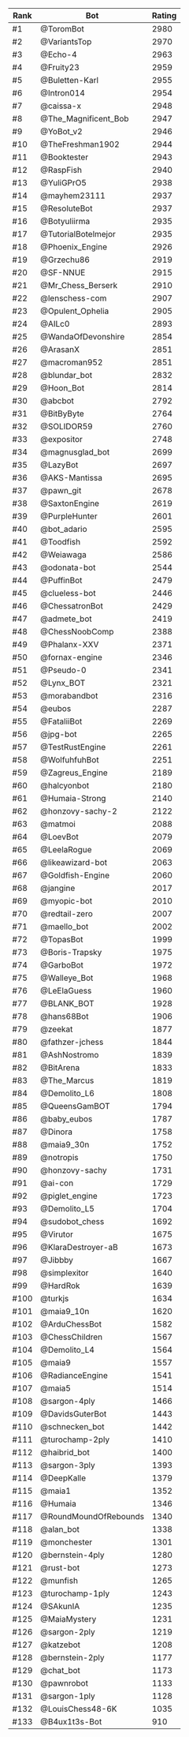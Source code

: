Rank|Bot|Rating
---|---|---
#1|@ToromBot|2980
#2|@VariantsTop|2970
#3|@Echo-4|2963
#4|@Fruity23|2959
#5|@Buletten-Karl|2955
#6|@Intron014|2954
#7|@caissa-x|2948
#8|@The_Magnificent_Bob|2947
#9|@YoBot_v2|2946
#10|@TheFreshman1902|2944
#11|@Booktester|2943
#12|@RaspFish|2940
#13|@YuliGPrO5|2938
#14|@mayhem23111|2937
#15|@ResoluteBot|2937
#16|@Botyuliirma|2935
#17|@TutorialBotelmejor|2935
#18|@Phoenix_Engine|2926
#19|@Grzechu86|2919
#20|@SF-NNUE|2915
#21|@Mr_Chess_Berserk|2910
#22|@lenschess-com|2907
#23|@Opulent_Ophelia|2905
#24|@AILc0|2893
#25|@WandaOfDevonshire|2854
#26|@ArasanX|2851
#27|@macroman952|2851
#28|@blundar_bot|2832
#29|@Hoon_Bot|2814
#30|@abcbot|2792
#31|@BitByByte|2764
#32|@SOLIDOR59|2760
#33|@expositor|2748
#34|@magnusglad_bot|2699
#35|@LazyBot|2697
#36|@AKS-Mantissa|2695
#37|@pawn_git|2678
#38|@SaxtonEngine|2619
#39|@PurpleHunter|2601
#40|@bot_adario|2595
#41|@Toodfish|2592
#42|@Weiawaga|2586
#43|@odonata-bot|2544
#44|@PuffinBot|2479
#45|@clueless-bot|2446
#46|@ChessatronBot|2429
#47|@admete_bot|2419
#48|@ChessNoobComp|2388
#49|@Phalanx-XXV|2371
#50|@fornax-engine|2346
#51|@Pseudo-0|2341
#52|@Lynx_BOT|2321
#53|@morabandbot|2316
#54|@eubos|2287
#55|@FataliiBot|2269
#56|@jpg-bot|2265
#57|@TestRustEngine|2261
#58|@WolfuhfuhBot|2251
#59|@Zagreus_Engine|2189
#60|@halcyonbot|2180
#61|@Humaia-Strong|2140
#62|@honzovy-sachy-2|2122
#63|@matmoi|2088
#64|@LoevBot|2079
#65|@LeelaRogue|2069
#66|@likeawizard-bot|2063
#67|@Goldfish-Engine|2060
#68|@jangine|2017
#69|@myopic-bot|2010
#70|@redtail-zero|2007
#71|@maello_bot|2002
#72|@TopasBot|1999
#73|@Boris-Trapsky|1975
#74|@GarboBot|1972
#75|@Walleye_Bot|1968
#76|@LeElaGuess|1960
#77|@BLANK_BOT|1928
#78|@hans68Bot|1906
#79|@zeekat|1877
#80|@fathzer-jchess|1844
#81|@AshNostromo|1839
#82|@BitArena|1833
#83|@The_Marcus|1819
#84|@Demolito_L6|1808
#85|@QueensGamBOT|1794
#86|@baby_eubos|1787
#87|@Dinora|1758
#88|@maia9_30n|1752
#89|@notropis|1750
#90|@honzovy-sachy|1731
#91|@ai-con|1729
#92|@piglet_engine|1723
#93|@Demolito_L5|1704
#94|@sudobot_chess|1692
#95|@Virutor|1675
#96|@KlaraDestroyer-aB|1673
#97|@Jibbby|1667
#98|@simplexitor|1640
#99|@HardRok|1639
#100|@turkjs|1634
#101|@maia9_10n|1620
#102|@ArduChessBot|1582
#103|@ChessChildren|1567
#104|@Demolito_L4|1564
#105|@maia9|1557
#106|@RadianceEngine|1541
#107|@maia5|1514
#108|@sargon-4ply|1466
#109|@DavidsGuterBot|1443
#110|@schnecken_bot|1442
#111|@turochamp-2ply|1410
#112|@haibrid_bot|1400
#113|@sargon-3ply|1393
#114|@DeepKalle|1379
#115|@maia1|1352
#116|@Humaia|1346
#117|@RoundMoundOfRebounds|1340
#118|@alan_bot|1338
#119|@monchester|1301
#120|@bernstein-4ply|1280
#121|@rust-bot|1273
#122|@munfish|1265
#123|@turochamp-1ply|1243
#124|@SAkunIA|1235
#125|@MaiaMystery|1231
#126|@sargon-2ply|1219
#127|@katzebot|1208
#128|@bernstein-2ply|1177
#129|@chat_bot|1173
#130|@pawnrobot|1133
#131|@sargon-1ply|1128
#132|@LouisChess48-6K|1035
#133|@B4ux1t3s-Bot|910
